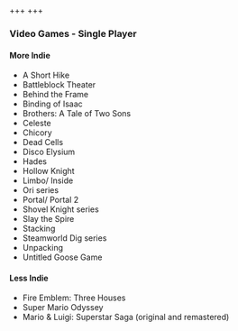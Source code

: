 +++
+++

### Video Games - Single Player

#### More Indie

- A Short Hike
- Battleblock Theater
- Behind the Frame
- Binding of Isaac
- Brothers: A Tale of Two Sons
- Celeste
- Chicory
- Dead Cells
- Disco Elysium
- Hades
- Hollow Knight
- Limbo/ Inside
- Ori series
- Portal/ Portal 2
- Shovel Knight series
- Slay the Spire
- Stacking
- Steamworld Dig series
- Unpacking
- Untitled Goose Game

#### Less Indie

- Fire Emblem: Three Houses
- Super Mario Odyssey
- Mario & Luigi: Superstar Saga (original and remastered)
